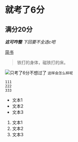 # 就考了6分
## 满分20分
***这可咋整***
 *下回要不全选c吧*

[简书](http://www.jianshu.com)
> 铁打的身体，磁铁打的床。

![只考了6分不想过了](http://upload-images.jianshu.io/upload_images/7818790-1a0621743041dbce.png?imageMogr2/auto-orient/strip%7CimageView2/2/w/1240)
` 这样会怎么样呢 `

```
111
222
333
```


- 文本1
- 文本2
- 文本3

1. 文本1
2. 文本2
3. 文本3
